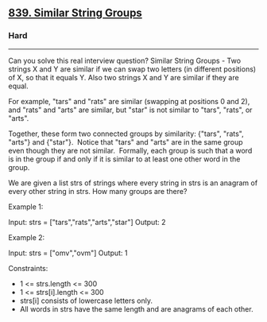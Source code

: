 <h2><a href="https://leetcode.com/problems/similar-string-groups/">839. Similar String Groups</a></h2><h3>Hard</h3><hr>Can you solve this real interview question? Similar String Groups - Two strings X and Y are similar if we can swap two letters (in different positions) of X, so that it equals Y. Also two strings X and Y are similar if they are equal.

For example, "tars" and "rats" are similar (swapping at positions 0 and 2), and "rats" and "arts" are similar, but "star" is not similar to "tars", "rats", or "arts".

Together, these form two connected groups by similarity: {"tars", "rats", "arts"} and {"star"}.  Notice that "tars" and "arts" are in the same group even though they are not similar.  Formally, each group is such that a word is in the group if and only if it is similar to at least one other word in the group.

We are given a list strs of strings where every string in strs is an anagram of every other string in strs. How many groups are there?

Example 1:

Input: strs = ["tars","rats","arts","star"]
Output: 2

Example 2:

Input: strs = ["omv","ovm"]
Output: 1

Constraints:

- 1 <= strs.length <= 300
- 1 <= strs[i].length <= 300
- strs[i] consists of lowercase letters only.
- All words in strs have the same length and are anagrams of each other.
